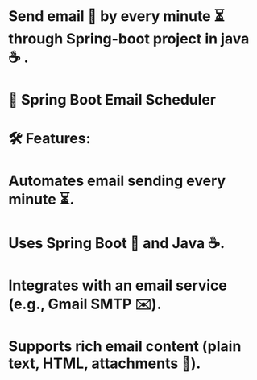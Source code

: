 # Send email 📧 by every minute ⏳ through Spring-boot project in java ☕ .

# 📧 Spring Boot Email Scheduler
# 🛠️ Features:
# Automates email sending every minute ⏳.
# Uses Spring Boot 🐾 and Java ☕.
# Integrates with an email service (e.g., Gmail SMTP ✉️).
# Supports rich email content (plain text, HTML, attachments 📎).
